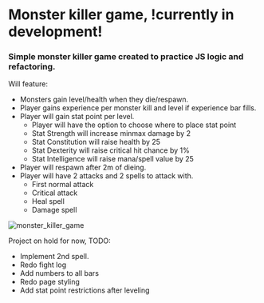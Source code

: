 # Monster killer game, !currently in development!
### Simple monster killer game created to practice JS logic and refactoring.

Will feature:
* Monsters gain level/health when they die/respawn.
* Player gains experience per monster kill and level if experience bar fills.
* Player will gain stat point per level.
  * Player will have the option to choose where to place stat point
  * Stat Strength will increase minmax damage by 2
  * Stat Constitution will raise health by 25
  * Stat Dexterity will raise critical hit chance by 1%
  * Stat Intelligence will raise mana/spell value by 25
* Player will respawn after 2m of dieing.
* Player will have 2 attacks and 2 spells to attack with.
  * First normal attack
  * Critical attack
  * Heal spell
  * Damage spell

![monster_killer_game](https://user-images.githubusercontent.com/89336239/181190675-843a2c2e-6a3c-45fd-989c-759f641f59f4.jpg)

Project on hold for now, TODO:
* Implement 2nd spell.
* Redo fight log
* Add numbers to all bars
* Redo page styling
* Add stat point restrictions after leveling
